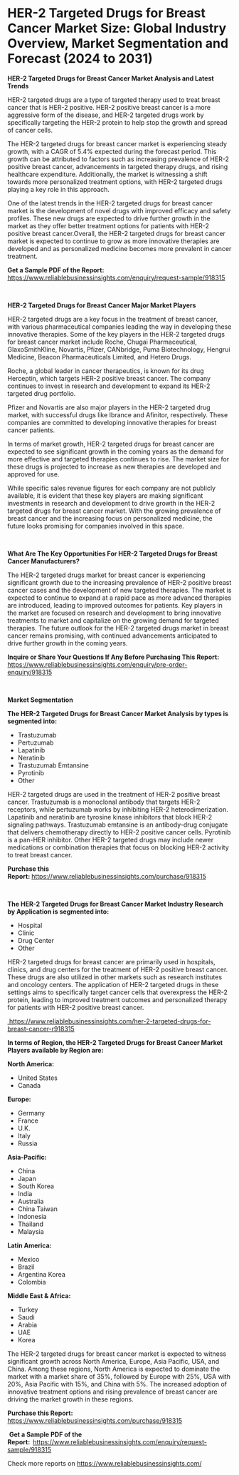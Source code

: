 <p><h1>HER-2 Targeted Drugs for Breast Cancer Market Size: Global Industry Overview, Market Segmentation and Forecast (2024 to 2031)</h1></p><p><strong>HER-2 Targeted Drugs for Breast Cancer Market Analysis and Latest Trends</strong></p>
<p><p>HER-2 targeted drugs are a type of targeted therapy used to treat breast cancer that is HER-2 positive. HER-2 positive breast cancer is a more aggressive form of the disease, and HER-2 targeted drugs work by specifically targeting the HER-2 protein to help stop the growth and spread of cancer cells.</p><p>The HER-2 targeted drugs for breast cancer market is experiencing steady growth, with a CAGR of 5.4% expected during the forecast period. This growth can be attributed to factors such as increasing prevalence of HER-2 positive breast cancer, advancements in targeted therapy drugs, and rising healthcare expenditure. Additionally, the market is witnessing a shift towards more personalized treatment options, with HER-2 targeted drugs playing a key role in this approach.</p><p>One of the latest trends in the HER-2 targeted drugs for breast cancer market is the development of novel drugs with improved efficacy and safety profiles. These new drugs are expected to drive further growth in the market as they offer better treatment options for patients with HER-2 positive breast cancer.Overall, the HER-2 targeted drugs for breast cancer market is expected to continue to grow as more innovative therapies are developed and as personalized medicine becomes more prevalent in cancer treatment.</p></p>
<p><strong>Get a Sample PDF of the Report:&nbsp;</strong> <a href="https://www.reliablebusinessinsights.com/enquiry/request-sample/918315">https://www.reliablebusinessinsights.com/enquiry/request-sample/918315</a></p>
<p>&nbsp;</p>
<p><strong>HER-2 Targeted Drugs for Breast Cancer Major Market Players</strong></p>
<p><p>HER-2 targeted drugs are a key focus in the treatment of breast cancer, with various pharmaceutical companies leading the way in developing these innovative therapies. Some of the key players in the HER-2 targeted drugs for breast cancer market include Roche, Chugai Pharmaceutical, GlaxoSmithKline, Novartis, Pfizer, CANbridge, Puma Biotechnology, Hengrui Medicine, Beacon Pharmaceuticals Limited, and Hetero Drugs.</p><p>Roche, a global leader in cancer therapeutics, is known for its drug Herceptin, which targets HER-2 positive breast cancer. The company continues to invest in research and development to expand its HER-2 targeted drug portfolio.</p><p>Pfizer and Novartis are also major players in the HER-2 targeted drug market, with successful drugs like Ibrance and Afinitor, respectively. These companies are committed to developing innovative therapies for breast cancer patients.</p><p>In terms of market growth, HER-2 targeted drugs for breast cancer are expected to see significant growth in the coming years as the demand for more effective and targeted therapies continues to rise. The market size for these drugs is projected to increase as new therapies are developed and approved for use.</p><p>While specific sales revenue figures for each company are not publicly available, it is evident that these key players are making significant investments in research and development to drive growth in the HER-2 targeted drugs for breast cancer market. With the growing prevalence of breast cancer and the increasing focus on personalized medicine, the future looks promising for companies involved in this space.</p></p>
<p>&nbsp;</p>
<p><strong>What Are The Key Opportunities For HER-2 Targeted Drugs for Breast Cancer Manufacturers?</strong></p>
<p><p>The HER-2 targeted drugs market for breast cancer is experiencing significant growth due to the increasing prevalence of HER-2 positive breast cancer cases and the development of new targeted therapies. The market is expected to continue to expand at a rapid pace as more advanced therapies are introduced, leading to improved outcomes for patients. Key players in the market are focused on research and development to bring innovative treatments to market and capitalize on the growing demand for targeted therapies. The future outlook for the HER-2 targeted drugs market in breast cancer remains promising, with continued advancements anticipated to drive further growth in the coming years.</p></p>
<p><strong>Inquire or Share Your Questions If Any Before Purchasing This Report:</strong> <a href="https://www.reliablebusinessinsights.com/enquiry/pre-order-enquiry/918315">https://www.reliablebusinessinsights.com/enquiry/pre-order-enquiry/918315</a></p>
<p>&nbsp;</p>
<p><strong>Market Segmentation</strong></p>
<p><strong>The HER-2 Targeted Drugs for Breast Cancer Market Analysis by types is segmented into:</strong></p>
<p><ul><li>Trastuzumab</li><li>Pertuzumab</li><li>Lapatinib</li><li>Neratinib</li><li>Trastuzumab Emtansine</li><li>Pyrotinib</li><li>Other</li></ul></p>
<p><p>HER-2 targeted drugs are used in the treatment of HER-2 positive breast cancer. Trastuzumab is a monoclonal antibody that targets HER-2 receptors, while pertuzumab works by inhibiting HER-2 heterodimerization. Lapatinib and neratinib are tyrosine kinase inhibitors that block HER-2 signaling pathways. Trastuzumab emtansine is an antibody-drug conjugate that delivers chemotherapy directly to HER-2 positive cancer cells. Pyrotinib is a pan-HER inhibitor. Other HER-2 targeted drugs may include newer medications or combination therapies that focus on blocking HER-2 activity to treat breast cancer.</p></p>
<p><strong>Purchase this Report:&nbsp;</strong><a href="https://www.reliablebusinessinsights.com/purchase/918315">https://www.reliablebusinessinsights.com/purchase/918315</a></p>
<p>&nbsp;</p>
<p><strong>The HER-2 Targeted Drugs for Breast Cancer Market Industry Research by Application is segmented into:</strong></p>
<p><ul><li>Hospital</li><li>Clinic</li><li>Drug Center</li><li>Other</li></ul></p>
<p><p>HER-2 targeted drugs for breast cancer are primarily used in hospitals, clinics, and drug centers for the treatment of HER-2 positive breast cancer. These drugs are also utilized in other markets such as research institutes and oncology centers. The application of HER-2 targeted drugs in these settings aims to specifically target cancer cells that overexpress the HER-2 protein, leading to improved treatment outcomes and personalized therapy for patients with HER-2 positive breast cancer.</p></p>
<p><a href="https://www.reliablebusinessinsights.com/her-2-targeted-drugs-for-breast-cancer-r918315">&nbsp;https://www.reliablebusinessinsights.com/her-2-targeted-drugs-for-breast-cancer-r918315</a></p>
<p><strong>In terms of Region, the HER-2 Targeted Drugs for Breast Cancer Market Players available by Region are:</strong></p>
<p>
    <p> <strong> North America: </strong>
        <ul>
            <li>United States</li>
            <li>Canada</li>
        </ul>
        </p> 
    <p> <strong> Europe: </strong>
        <ul>
            <li>Germany</li>
            <li>France</li>
            <li>U.K.</li>
            <li>Italy</li>
            <li>Russia</li>
        </ul>
        </p> 
    <p> <strong> Asia-Pacific: </strong>
        <ul>
            <li>China</li>
            <li>Japan</li>
            <li>South Korea</li>
            <li>India</li>
            <li>Australia</li>
            <li>China Taiwan</li>
            <li>Indonesia</li>
            <li>Thailand</li>
            <li>Malaysia</li>
        </ul>
        </p> 
    <p> <strong> Latin America: </strong>
        <ul>
            <li>Mexico</li>
            <li>Brazil</li>
            <li>Argentina Korea</li>
            <li>Colombia</li>
        </ul>
        </p> 
    <p> <strong> Middle East & Africa: </strong>
        <ul>
            <li>Turkey</li>
            <li>Saudi</li>
            <li>Arabia</li>
            <li>UAE</li>
            <li>Korea</li>
        </ul>
    </p>
    </p>
<p><p>The HER-2 targeted drugs for breast cancer market is expected to witness significant growth across North America, Europe, Asia Pacific, USA, and China. Among these regions, North America is expected to dominate the market with a market share of 35%, followed by Europe with 25%, USA with 20%, Asia Pacific with 15%, and China with 5%. The increased adoption of innovative treatment options and rising prevalence of breast cancer are driving the market growth in these regions.</p></p>
<p><strong>Purchase this Report: </strong><a href="https://www.reliablebusinessinsights.com/purchase/918315">https://www.reliablebusinessinsights.com/purchase/918315</a></p>
<p>&nbsp;<strong>Get a Sample PDF of the Report:&nbsp;&nbsp;</strong><a href="https://www.reliablebusinessinsights.com/enquiry/request-sample/918315">https://www.reliablebusinessinsights.com/enquiry/request-sample/918315</a></p>
<p><strong></strong></p>
<p>Check more reports on <a href="https://www.reliablebusinessinsights.com/">https://www.reliablebusinessinsights.com/</a></p>